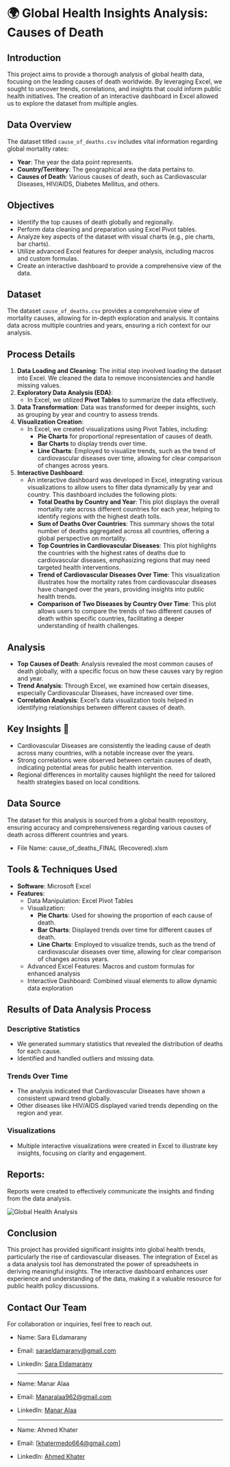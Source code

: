 # 🌍 Global Health Insights Analysis: Causes of Death

## Introduction
This project aims to provide a thorough analysis of global health data, focusing on the leading causes of death worldwide. By leveraging Excel, we sought to uncover trends, correlations, and insights that could inform public health initiatives. The creation of an interactive dashboard in Excel allowed us to explore the dataset from multiple angles.

## Data Overview
The dataset titled `cause_of_deaths.csv` includes vital information regarding global mortality rates:
- **Year**: The year the data point represents.
- **Country/Territory**: The geographical area the data pertains to.
- **Causes of Death**: Various causes of death, such as Cardiovascular Diseases, HIV/AIDS, Diabetes Mellitus, and others.

## Objectives
- Identify the top causes of death globally and regionally.
- Perform data cleaning and preparation using Excel Pivot tables.
- Analyze key aspects of the dataset with visual charts (e.g., pie charts, bar charts).
- Utilize advanced Excel features for deeper analysis, including macros and custom formulas.
- Create an interactive dashboard to provide a comprehensive view of the data.

## Dataset
The dataset `cause_of_deaths.csv` provides a comprehensive view of mortality causes, allowing for in-depth exploration and analysis. It contains data across multiple countries and years, ensuring a rich context for our analysis.

## Process Details
1. **Data Loading and Cleaning**: The initial step involved loading the dataset into Excel. We cleaned the data to remove inconsistencies and handle missing values.
2. **Exploratory Data Analysis (EDA)**:
   - In Excel, we utilized **Pivot Tables** to summarize the data effectively.
3. **Data Transformation**: Data was transformed for deeper insights, such as grouping by year and country to assess trends.
4. **Visualization Creation**: 
   - In Excel, we created visualizations using Pivot Tables, including:
     - **Pie Charts** for proportional representation of causes of death.
     - **Bar Charts** to display trends over time.
     - **Line Charts**: Employed to visualize trends, such as the trend of cardiovascular diseases over time, allowing for clear comparison of changes across years.
5. **Interactive Dashboard**: 
   - An interactive dashboard was developed in Excel, integrating various visualizations to allow users to filter data dynamically by year and country. This dashboard includes the following plots:
     - **Total Deaths by Country and Year**: This plot displays the overall mortality rate across different countries for each year, helping to identify regions with the highest death tolls.
     - **Sum of Deaths Over Countries**: This summary shows the total number of deaths aggregated across all countries, offering a global perspective on mortality.
     - **Top Countries in Cardiovascular Diseases**: This plot highlights the countries with the highest rates of deaths due to cardiovascular diseases, emphasizing regions that may need targeted health interventions.
     - **Trend of Cardiovascular Diseases Over Time**: This visualization illustrates how the mortality rates from cardiovascular diseases have changed over the years, providing insights into public health trends.
     - **Comparison of Two Diseases by Country Over Time**: This plot allows users to compare the trends of two different causes of death within specific countries, facilitating a deeper understanding of health challenges.

## Analysis
- **Top Causes of Death**: Analysis revealed the most common causes of death globally, with a specific focus on how these causes vary by region and year.
- **Trend Analysis**: Through Excel, we examined how certain diseases, especially Cardiovascular Diseases, have increased over time.
- **Correlation Analysis**: Excel’s data visualization tools helped in identifying relationships between different causes of death.

## Key Insights 🌟
- Cardiovascular Diseases are consistently the leading cause of death across many countries, with a notable increase over the years.
- Strong correlations were observed between certain causes of death, indicating potential areas for public health intervention.
- Regional differences in mortality causes highlight the need for tailored health strategies based on local conditions.

## Data Source
The dataset for this analysis is sourced from a global health repository, ensuring accuracy and comprehensiveness regarding various causes of death across different countries and years.
- File Name: cause_of_deaths_FINAL (Recovered).xlsm

## Tools & Techniques Used
- **Software**: Microsoft Excel
- **Features**: 
  - Data Manipulation: Excel Pivot Tables
  - Visualization: 
    - **Pie Charts**: Used for showing the proportion of each cause of death.
    - **Bar Charts**: Displayed trends over time for different causes of death.
    - **Line Charts**: Employed to visualize trends, such as the trend of cardiovascular diseases over time, allowing for clear comparison of changes across years.
  - Advanced Excel Features: Macros and custom formulas for enhanced analysis
  - Interactive Dashboard: Combined visual elements to allow dynamic data exploration

## Results of Data Analysis Process
### Descriptive Statistics
- We generated summary statistics that revealed the distribution of deaths for each cause.
- Identified and handled outliers and missing data.

### Trends Over Time
- The analysis indicated that Cardiovascular Diseases have shown a consistent upward trend globally.
- Other diseases like HIV/AIDS displayed varied trends depending on the region and year.

### Visualizations
- Multiple interactive visualizations were created in Excel to illustrate key insights, focusing on clarity and engagement.

## Reports:
Reports were created to effectively communicate the insights and finding from the data analysis.

![Global Health Analysis](https://github.com/manar448/Global-Health-Insights-Analysis-Causes-of-Death-Excel-/raw/main/1.png)

## Conclusion
This project has provided significant insights into global health trends, particularly the rise of cardiovascular diseases. The integration of Excel as a data analysis tool has demonstrated the power of spreadsheets in deriving meaningful insights. The interactive dashboard enhances user experience and understanding of the data, making it a valuable resource for public health policy discussions.

## Contact  Our Team
For collaboration or inquiries, feel free to reach out.

- Name: Sara ELdamarany  
- Email: [saraeldamarany@gmail.com](mailto:khatermedo664@gmail.com)  
- LinkedIn: [Sara Eldamarany](https://www.linkedin.com/in/saraeldamarany/)

   --- 

- Name: Manar Alaa  
- Email: [Manaralaa962@gmail.com](mailto:Manaralaa962@gmail.com)  
- LinkedIn: [Manar Alaa](https://www.linkedin.com/in/manar-alaa-1787211b0/)

   ---

- Name: Ahmed Khater
- Email: [khatermedo664@gmail.com]
- LinkedIn: [Ahmed Khater](https://www.linkedin.com/in/ahmed-khater-1bb2a324a)
  
